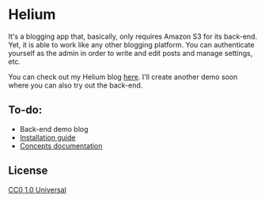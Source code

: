 # Helium

It's a blogging app that, basically, only requires Amazon S3 for its back-end. Yet, it is able to work like any other blogging platform. You can authenticate yourself as the admin in order to write and edit posts and manage settings, etc.

You can check out my Helium blog [here](http://mk-helium-blog.s3-website-us-east-1.amazonaws.com/#!/). I'll create another demo soon where you can also try out the back-end.

## To-do:

* Back-end demo blog
* [Installation guide](https://github.com/msafi/helium/wiki/Installation-guide)
* [Concepts documentation](https://github.com/msafi/helium/wiki/concepts)

## License

[CC0 1.0 Universal](http://creativecommons.org/publicdomain/zero/1.0/)